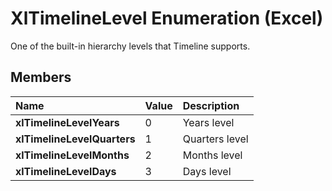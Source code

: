 
# XlTimelineLevel Enumeration (Excel)

One of the built-in hierarchy levels that Timeline supports.


## Members



|**Name**|**Value**|**Description**|
|:-----|:-----|:-----|
|**xlTimelineLevelYears**|0|Years level|
|**xlTimelineLevelQuarters**|1|Quarters level|
|**xlTimelineLevelMonths**|2|Months level|
|**xlTimelineLevelDays**|3|Days level|
